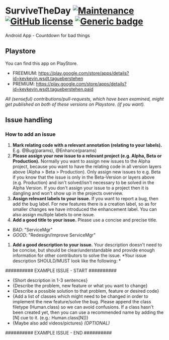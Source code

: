 


# SurviveTheDay  [![Maintenance](https://img.shields.io/badge/Maintained%3F-no-red.svg)](https://bitbucket.org/lbesson/ansi-colors) [![GitHub license](https://img.shields.io/github/license/wsdt/SurviveTheDay.svg)](https://github.com/wsdt/SurviveTheDay/blob/master/LICENSE) [![Generic badge](https://img.shields.io/badge/In-Java-RED.svg)](https://www.java.com/)
Android App - Countdown for bad things 

## Playstore
You can find this app on PlayStore. 
- FREEMIUM: https://play.google.com/store/apps/details?id=kevkevin.wsdt.tagueberstehen
- PREMIUM: https://play.google.com/store/apps/details?id=kevkevin.wsdt.tagueberstehen.paid

_All (senseful) contributions/pull-requests, which have been examined, might get published on both of these versions on Playstore. (if you want)._

## Issue handling
### How to add an issue
1. **Mark relating code with a relevant annotation (relating to your labels).** E.g. @Bug(params), @Enhance(params)
1. **Please assign your new issue to a relevant project (e.g. Alpha, Beta or Production).** Normally you want to assign new issues to the Alpha project, because you want to have the relating code in all version layers above (Alpha > Beta > Production). Only assign new issues to e.g. Beta if you know that the issue is only in the Beta-Version or layers above (e.g. Production) and isn't solved/isn't necessary to be solved in the Alpha Version. If you don't assign your issue to a project then it is dangling and won't show up in the projects overview. 
1. **Assign relevant labels to your issue.** If you want to report a bug, then add the bug label. For new features there is a creation label, so as for smaller changes we have introduced the enhancement label. You can also assign multiple labels to one issue. 
1. **Add a good title to your issue.** Please use a concise and precise title. 
  * *BAD*: "ServiceMgr"
  * *GOOD*: "Redesign/Improve ServiceMgr"
1. **Add a good description to your issue.** Your description doesn't need to be concise, but should be clear/understandable and provide enough information for other contributors to solve the issue. *Your issue description SHOULD/MUST look like the following: *

########## EXAMPLE ISSUE - START ##########
- {Short description in 1-3 sentences}
- {Describe the problem, new feature or what you want to change}
- {Describe a possible solution to that problem, feature or desired code}
- {Add a list of classes which might need to be changed in order to implement the new feature/solve the bug. Please append the class filetype (Human.class) so we can avoid confusions. If a class hasn't been created yet, then you can use a recommended name by adding the [N] cue to it. (e.g.: Human.class[N])}
- {Maybe also add videos/pictures} *(OPTIONAL)*

########## EXAMPLE ISSUE - END ##########
